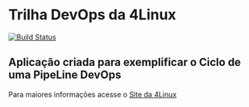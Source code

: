 # Trilha DevOps da 4Linux

<!-- Altere a Flag abaixo com sua URL do Travis -->
[![Build Status](https://travis-ci.org/yassuifortes/DevOpsLab-HelloWorld.svg?branch=master)](https://travis-ci.org/yassuifortes/DevOpsLab-HelloWorld)

## Aplicação criada para exemplificar o Ciclo de uma PipeLine DevOps


Para maiores informações acesse o [Site da 4Linux](https://www.4linux.com.br/cursos/devops)
